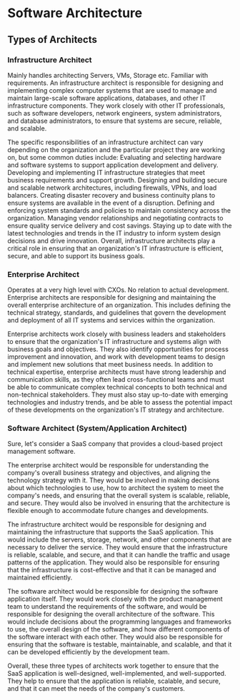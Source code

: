 # Software Architecture
## Types of Architects
### Infrastructure Architect
Mainly handles architecting Servers, VMs, Storage etc. Familiar with requirements.
An infrastructure architect is responsible for designing and implementing complex computer systems that are used to manage and maintain large-scale software applications, databases, and other IT infrastructure components. They work closely with other IT professionals, such as software developers, network engineers, system administrators, and database administrators, to ensure that systems are secure, reliable, and scalable.

The specific responsibilities of an infrastructure architect can vary depending on the organization and the particular project they are working on, but some common duties include:
Evaluating and selecting hardware and software systems to support application development and delivery.
Developing and implementing IT infrastructure strategies that meet business requirements and support growth.
Designing and building secure and scalable network architectures, including firewalls, VPNs, and load balancers.
Creating disaster recovery and business continuity plans to ensure systems are available in the event of a disruption.
Defining and enforcing system standards and policies to maintain consistency across the organization.
Managing vendor relationships and negotiating contracts to ensure quality service delivery and cost savings.
Staying up to date with the latest technologies and trends in the IT industry to inform system design decisions and drive innovation.
Overall, infrastructure architects play a critical role in ensuring that an organization's IT infrastructure is efficient, secure, and able to support its business goals.

### Enterprise Architect
Operates at a very high level with CXOs. No relation to actual development.
Enterprise architects are responsible for designing and maintaining the overall enterprise architecture of an organization. This includes defining the technical strategy, standards, and guidelines that govern the development and deployment of all IT systems and services within the organization.

Enterprise architects work closely with business leaders and stakeholders to ensure that the organization's IT infrastructure and systems align with business goals and objectives. They also identify opportunities for process improvement and innovation, and work with development teams to design and implement new solutions that meet business needs.
In addition to technical expertise, enterprise architects must have strong leadership and communication skills, as they often lead cross-functional teams and must be able to communicate complex technical concepts to both technical and non-technical stakeholders. They must also stay up-to-date with emerging technologies and industry trends, and be able to assess the potential impact of these developments on the organization's IT strategy and architecture.
### Software Architect (System/Application Architect)





Sure, let's consider a SaaS company that provides a cloud-based project management software.

The enterprise architect would be responsible for understanding the company's overall business strategy and objectives, and aligning the technology strategy with it. They would be involved in making decisions about which technologies to use, how to architect the system to meet the company's needs, and ensuring that the overall system is scalable, reliable, and secure. They would also be involved in ensuring that the architecture is flexible enough to accommodate future changes and developments.

The infrastructure architect would be responsible for designing and maintaining the infrastructure that supports the SaaS application. This would include the servers, storage, network, and other components that are necessary to deliver the service. They would ensure that the infrastructure is reliable, scalable, and secure, and that it can handle the traffic and usage patterns of the application. They would also be responsible for ensuring that the infrastructure is cost-effective and that it can be managed and maintained efficiently.


The software architect would be responsible for designing the software application itself. They would work closely with the product management team to understand the requirements of the software, and would be responsible for designing the overall architecture of the software. This would include decisions about the programming languages and frameworks to use, the overall design of the software, and how different components of the software interact with each other. They would also be responsible for ensuring that the software is testable, maintainable, and scalable, and that it can be developed efficiently by the development team.


Overall, these three types of architects work together to ensure that the SaaS application is well-designed, well-implemented, and well-supported. They help to ensure that the application is reliable, scalable, and secure, and that it can meet the needs of the company's customers.
